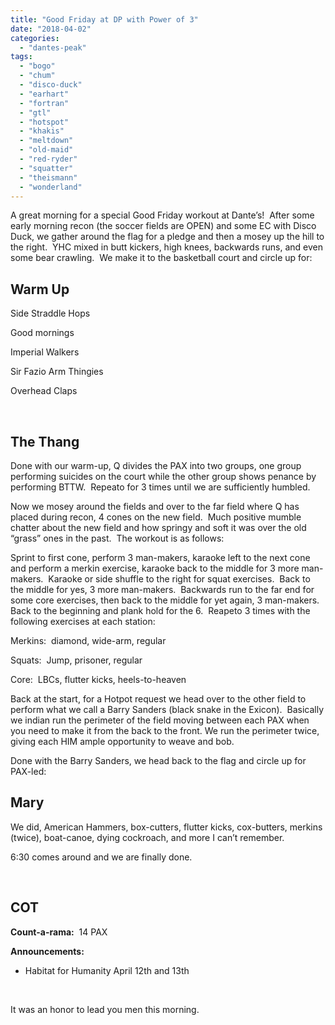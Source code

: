 ```yaml
---
title: "Good Friday at DP with Power of 3"
date: "2018-04-02"
categories: 
  - "dantes-peak"
tags: 
  - "bogo"
  - "chum"
  - "disco-duck"
  - "earhart"
  - "fortran"
  - "gtl"
  - "hotspot"
  - "khakis"
  - "meltdown"
  - "old-maid"
  - "red-ryder"
  - "squatter"
  - "theismann"
  - "wonderland"
---
```


A great morning for a special Good Friday workout at Dante’s!  After some early morning recon (the soccer fields are OPEN) and some EC with Disco Duck, we gather around the flag for a pledge and then a mosey up the hill to the right.  YHC mixed in butt kickers, high knees, backwards runs, and even some bear crawling.  We make it to the basketball court and circle up for:

## Warm Up

Side Straddle Hops

Good mornings

Imperial Walkers

Sir Fazio Arm Thingies

Overhead Claps

 

## The Thang

Done with our warm-up, Q divides the PAX into two groups, one group performing suicides on the court while the other group shows penance by performing BTTW.  Repeato for 3 times until we are sufficiently humbled.

Now we mosey around the fields and over to the far field where Q has placed during recon, 4 cones on the new field.  Much positive mumble chatter about the new field and how springy and soft it was over the old “grass” ones in the past.  The workout is as follows:

Sprint to first cone, perform 3 man-makers, karaoke left to the next cone and perform a merkin exercise, karaoke back to the middle for 3 more man-makers.  Karaoke or side shuffle to the right for squat exercises.  Back to the middle for yes, 3 more man-makers.  Backwards run to the far end for some core exercises, then back to the middle for yet again, 3 man-makers.  Back to the beginning and plank hold for the 6.  Reapeto 3 times with the following exercises at each station:

Merkins:  diamond, wide-arm, regular

Squats:  Jump, prisoner, regular

Core:  LBCs, flutter kicks, heels-to-heaven

Back at the start, for a Hotpot request we head over to the other field to perform what we call a Barry Sanders (black snake in the Exicon).  Basically we indian run the perimeter of the field moving between each PAX when you need to make it from the back to the front. We run the perimeter twice, giving each HIM ample opportunity to weave and bob.

Done with the Barry Sanders, we head back to the flag and circle up for PAX-led:

## Mary

We did, American Hammers, box-cutters, flutter kicks, cox-butters, merkins (twice), boat-canoe, dying cockroach, and more I can’t remember.

6:30 comes around and we are finally done.

 

## COT

**Count-a-rama:**  14 PAX

**Announcements:**

- Habitat for Humanity April 12th and 13th

 

It was an honor to lead you men this morning.

